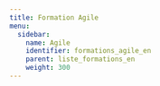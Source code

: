 ```yaml
---
title: Formation Agile
menu:
  sidebar:
    name: Agile
    identifier: formations_agile_en
    parent: liste_formations_en
    weight: 300
---
```

